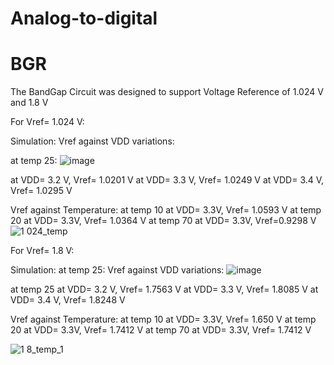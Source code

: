 # Analog-to-digital

# BGR
The BandGap Circuit was designed to support Voltage Reference of 1.024 V and 1.8 V

For Vref= 1.024 V:


Simulation:
Vref against VDD variations:

at temp 25:
![image](https://user-images.githubusercontent.com/83517256/131255187-9e7bce35-7083-4fd9-bbc6-18db846f2663.png)

at VDD= 3.2 V, Vref= 1.0201 V
at VDD= 3.3 V, Vref= 1.0249 V
at VDD= 3.4 V, Vref= 1.0295 V

Vref against Temperature:
at temp 10
at VDD= 3.3V, Vref= 1.0593 V
at temp 20 
at VDD= 3.3V, Vref= 1.0364 V
at temp 70
at VDD= 3.3V, Vref=0.9298 V
![1 024_temp](https://user-images.githubusercontent.com/83517256/131255003-de402a11-21b9-4646-847f-b77468e6bae3.PNG)

For Vref= 1.8 V: 

Simulation:
at temp 25:
Vref against VDD variations:
![image](https://user-images.githubusercontent.com/83517256/131254930-18d84741-a479-4c45-9710-2664a0003de7.png)


at temp 25
at VDD= 3.2 V, Vref= 1.7563 V
at VDD= 3.3 V, Vref= 1.8085 V
at VDD= 3.4 V, Vref= 1.8248 V

Vref against Temperature:
at temp 10
at VDD= 3.3V, Vref= 1.650 V
at temp 20
at VDD= 3.3V, Vref= 1.7412 V
at temp 70
at VDD= 3.3V, Vref= 1.7412 V

![1 8_temp_1](https://user-images.githubusercontent.com/83517256/131254975-378325a3-e3dc-4c4b-a475-1f6e7dd5867e.PNG)
